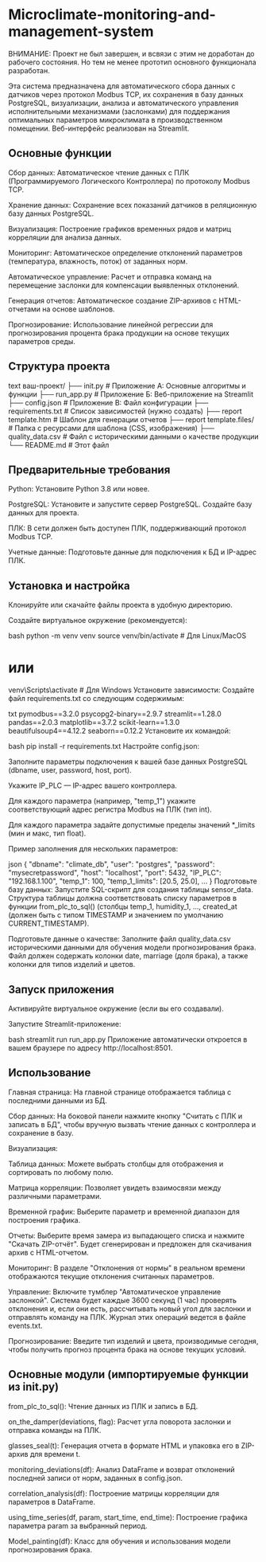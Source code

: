 # Microclimate-monitoring-and-management-system

ВНИМАНИЕ: Проект не был завершен, и всвязи с этим не доработан до рабочего состояния. Но тем не менее прототип основного функционала разработан.


Эта система предназначена для автоматического сбора данных с датчиков через протокол Modbus TCP, их сохранения в базу данных PostgreSQL, визуализации, анализа и автоматического управления исполнительными механизмами (заслонками) для поддержания оптимальных параметров микроклимата в производственном помещении. Веб-интерфейс реализован на Streamlit.

## Основные функции
Сбор данных: Автоматическое чтение данных с ПЛК (Программируемого Логического Контроллера) по протоколу Modbus TCP.

Хранение данных: Сохранение всех показаний датчиков в реляционную базу данных PostgreSQL.

Визуализация: Построение графиков временных рядов и матриц корреляции для анализа данных.

Мониторинг: Автоматическое определение отклонений параметров (температура, влажность, поток) от заданных норм.

Автоматическое управление: Расчет и отправка команд на перемещение заслонки для компенсации выявленных отклонений.

Генерация отчетов: Автоматическое создание ZIP-архивов с HTML-отчетами на основе шаблонов.

Прогнозирование: Использование линейной регрессии для прогнозирования процента брака продукции на основе текущих параметров среды.

## Структура проекта
text
ваш-проект/
├── init.py                 # Приложение А: Основные алгоритмы и функции
├── run_app.py             # Приложение Б: Веб-приложение на Streamlit
├── config.json            # Приложение В: Файл конфигурации
├── requirements.txt       # Список зависимостей (нужно создать)
├── report template.htm    # Шаблон для генерации отчетов
├── report template.files/ # Папка с ресурсами для шаблона (CSS, изображения)
├── quality_data.csv       # Файл с историческими данными о качестве продукции
└── README.md              # Этот файл
## Предварительные требования
Python: Установите Python 3.8 или новее.

PostgreSQL: Установите и запустите сервер PostgreSQL. Создайте базу данных для проекта.

ПЛК: В сети должен быть доступен ПЛК, поддерживающий протокол Modbus TCP.

Учетные данные: Подготовьте данные для подключения к БД и IP-адрес ПЛК.

## Установка и настройка
Клонируйте или скачайте файлы проекта в удобную директорию.

Создайте виртуальное окружение (рекомендуется):

bash
python -m venv venv
source venv/bin/activate  # Для Linux/MacOS
# или
venv\Scripts\activate     # Для Windows
Установите зависимости: Создайте файл requirements.txt со следующим содержимым:

txt
pymodbus==3.2.0
psycopg2-binary==2.9.7
streamlit==1.28.0
pandas==2.0.3
matplotlib==3.7.2
scikit-learn==1.3.0
beautifulsoup4==4.12.2
seaborn==0.12.2
Установите их командой:

bash
pip install -r requirements.txt
Настройте config.json:

Заполните параметры подключения к вашей базе данных PostgreSQL (dbname, user, password, host, port).

Укажите IP_PLC — IP-адрес вашего контроллера.

Для каждого параметра (например, "temp_1") укажите соответствующий адрес регистра Modbus на ПЛК (тип int).

Для каждого параметра задайте допустимые пределы значений *_limits (мин и макс, тип float).

Пример заполнения для нескольких параметров:

json
{
  "dbname": "climate_db",
  "user": "postgres",
  "password": "mysecretpassword",
  "host": "localhost",
  "port": 5432,
  "IP_PLC": "192.168.1.100",
  "temp_1": 100,
  "temp_1_limits": [20.5, 25.0],
  ...
}
Подготовьте базу данных: Запустите SQL-скрипт для создания таблицы sensor_data. Структура таблицы должна соответствовать списку параметров в функции from_plc_to_sql() (столбцы temp_1, humidity_1, ..., created_at (должен быть с типом TIMESTAMP и значением по умолчанию CURRENT_TIMESTAMP).

Подготовьте данные о качестве: Заполните файл quality_data.csv историческими данными для обучения модели прогнозирования брака. Файл должен содержать колонки date, marriage (доля брака), а также колонки для типов изделий и цветов.

## Запуск приложения
Активируйте виртуальное окружение (если вы его создавали).

Запустите Streamlit-приложение:

bash
streamlit run run_app.py
Приложение автоматически откроется в вашем браузере по адресу http://localhost:8501.

## Использование
Главная страница: На главной странице отображается таблица с последними данными из БД.

Сбор данных: На боковой панели нажмите кнопку "Считать с ПЛК и записать в БД", чтобы вручную вызвать чтение данных с контроллера и сохранение в базу.

Визуализация:

Таблица данных: Можете выбрать столбцы для отображения и сортировать по любому полю.

Матрица корреляции: Позволяет увидеть взаимосвязи между различными параметрами.

Временной график: Выберите параметр и временной диапазон для построения графика.

Отчеты: Выберите время замера из выпадающего списка и нажмите "Скачать ZIP-отчёт". Будет сгенерирован и предложен для скачивания архив с HTML-отчетом.

Мониторинг: В разделе "Отклонения от нормы" в реальном времени отображаются текущие отклонения считанных параметров.

Управление: Включите тумблер "Автоматическое управление заслонкой". Система будет каждые 3600 секунд (1 час) проверять отклонения и, если они есть, рассчитывать новый угол для заслонки и отправлять команду на ПЛК. Журнал этих операций ведется в файле events.txt.

Прогнозирование: Введите тип изделий и цвета, производимые сегодня, чтобы получить прогноз процента брака на основе текущих условий.

## Основные модули (импортируемые функции из init.py)
from_plc_to_sql(): Чтение данных из ПЛК и запись в БД.

on_the_damper(deviations, flag): Расчет угла поворота заслонки и отправка команды на ПЛК.

glasses_seal(t): Генерация отчета в формате HTML и упаковка его в ZIP-архив для времени t.

monitoring_deviations(df): Анализ DataFrame и возврат отклонений последней записи от норм, заданных в config.json.

correlation_analysis(df): Построение матрицы корреляции для параметров в DataFrame.

using_time_series(df, param, start_time, end_time): Построение графика параметра param за выбранный период.

Model_painting(df): Класс для обучения и использования модели прогнозирования брака.
